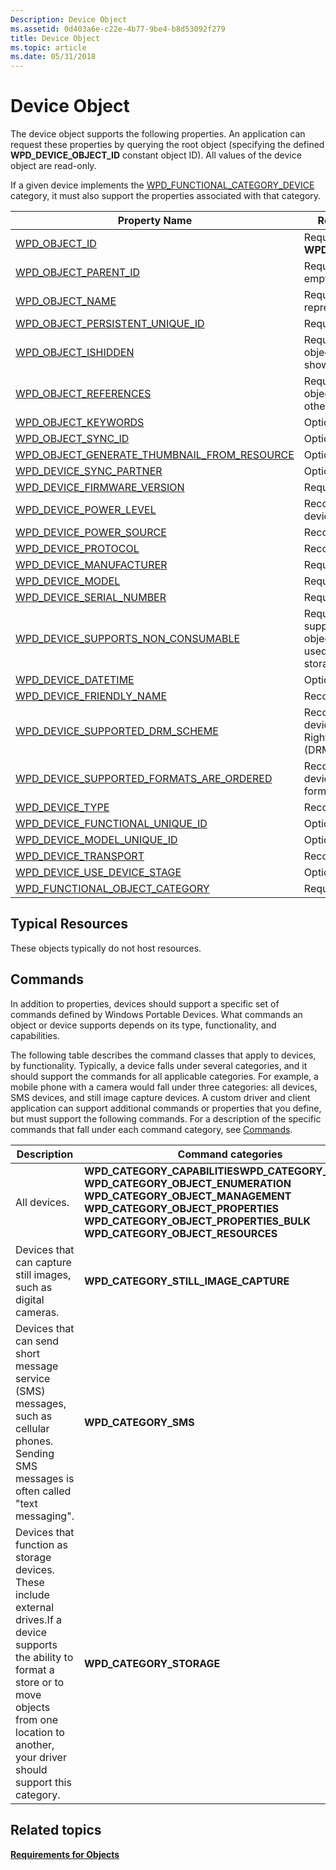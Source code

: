 ```yaml
---
Description: Device Object
ms.assetid: 0d403a6e-c22e-4b77-9be4-b8d53092f279
title: Device Object
ms.topic: article
ms.date: 05/31/2018
---
```


# Device Object

The device object supports the following properties. An application can request these properties by querying the root object (specifying the defined **WPD\_DEVICE\_OBJECT\_ID** constant object ID). All values of the device object are read-only.

If a given device implements the [WPD\_FUNCTIONAL\_CATEGORY\_DEVICE](wpd-functional-category-device.md) category, it must also support the properties associated with that category.



| Property Name                                                                                                         | Required or Optional                                                                                        |
|-----------------------------------------------------------------------------------------------------------------------|-------------------------------------------------------------------------------------------------------------|
| [WPD\_OBJECT\_ID](object-properties.md)                                                                | Required. The value is **WPD\_DEVICE\_OBJECT\_ID**.                                                         |
| [WPD\_OBJECT\_PARENT\_ID](object-properties.md)                                                 | Required. The value is an empty string.                                                                     |
| [WPD\_OBJECT\_NAME](object-properties.md)                                                            | Required if the object represents a file.                                                                   |
| [WPD\_OBJECT\_PERSISTENT\_UNIQUE\_ID](object-properties.md)                          | Required.                                                                                                   |
| [WPD\_OBJECT\_ISHIDDEN](object-properties.md)                                                    | Required if the device object should not be shown to the user.                                              |
| [WPD\_OBJECT\_REFERENCES](object-properties.md)                                                | Required if the device object has references to other objects.                                              |
| [WPD\_OBJECT\_KEYWORDS](object-properties.md)                                                    | Optional.                                                                                                   |
| [WPD\_OBJECT\_SYNC\_ID](object-properties.md)                                                     | Optional.                                                                                                   |
| [WPD\_OBJECT\_GENERATE\_THUMBNAIL\_FROM\_RESOURCE](object-properties.md) | Optional.                                                                                                   |
| [WPD\_DEVICE\_SYNC\_PARTNER](device-properties.md)                                           | Optional.                                                                                                   |
| [WPD\_DEVICE\_FIRMWARE\_VERSION](device-properties.md)                                   | Required.                                                                                                   |
| [WPD\_DEVICE\_POWER\_LEVEL](device-properties.md)                                             | Recommended if the device has a battery.                                                                    |
| [WPD\_DEVICE\_POWER\_SOURCE](device-properties.md)                                           | Recommended.                                                                                                |
| [WPD\_DEVICE\_PROTOCOL](device-properties.md)                                                    | Recommended.                                                                                                |
| [WPD\_DEVICE\_MANUFACTURER](device-properties.md)                                            | Required.                                                                                                   |
| [WPD\_DEVICE\_MODEL](device-properties.md)                                                          | Required.                                                                                                   |
| [WPD\_DEVICE\_SERIAL\_NUMBER](device-properties.md)                                         | Required.                                                                                                   |
| [WPD\_DEVICE\_SUPPORTS\_NON\_CONSUMABLE](device-properties.md)                    | Required if the device supports non-consumable objects; that is, if it can be used for simple data storage. |
| [WPD\_DEVICE\_DATETIME](device-properties.md)                                                    | Optional.                                                                                                   |
| [WPD\_DEVICE\_FRIENDLY\_NAME](device-properties.md)                                         | Recommended.                                                                                                |
| [WPD\_DEVICE\_SUPPORTED\_DRM\_SCHEME](device-properties.md)                          | Recommended if the device supports Digital Rights Management (DRM).                                         |
| [WPD\_DEVICE\_SUPPORTED\_FORMATS\_ARE\_ORDERED](device-properties.md)       | Recommended if the device supports preferred format ordering.                                               |
| [WPD\_DEVICE\_TYPE](device-properties.md)                                                            | Recommended.                                                                                                |
| [WPD\_DEVICE\_FUNCTIONAL\_UNIQUE\_ID](device-properties.md)                          | Optional.                                                                                                   |
| [WPD\_DEVICE\_MODEL\_UNIQUE\_ID](device-properties.md)                                    | Optional.                                                                                                   |
| [WPD\_DEVICE\_TRANSPORT](device-properties.md)                                                  | Recommended.                                                                                                |
| [WPD\_DEVICE\_USE\_DEVICE\_STAGE](device-properties.md)                                  | Optional.                                                                                                   |
| [WPD\_FUNCTIONAL\_OBJECT\_CATEGORY](device-properties.md)                             | Required.                                                                                                   |



 

## Typical Resources

These objects typically do not host resources.

## Commands

In addition to properties, devices should support a specific set of commands defined by Windows Portable Devices. What commands an object or device supports depends on its type, functionality, and capabilities.

The following table describes the command classes that apply to devices, by functionality. Typically, a device falls under several categories, and it should support the commands for all applicable categories. For example, a mobile phone with a camera would fall under three categories: all devices, SMS devices, and still image capture devices. A custom driver and client application can support additional commands or properties that you define, but must support the following commands. For a description of the specific commands that fall under each command category, see [Commands](commands.md).



| Description                                                                                                                                                                                                                      | Command categories                                                                                                                                                                                                                                                                                                         |
|----------------------------------------------------------------------------------------------------------------------------------------------------------------------------------------------------------------------------------|----------------------------------------------------------------------------------------------------------------------------------------------------------------------------------------------------------------------------------------------------------------------------------------------------------------------------|
| All devices.                                                                                                                                                                                                                     | **WPD\_CATEGORY\_CAPABILITIESWPD\_CATEGORY\_COMMON**<br/> **WPD\_CATEGORY\_OBJECT\_ENUMERATION**<br/> **WPD\_CATEGORY\_OBJECT\_MANAGEMENT**<br/> **WPD\_CATEGORY\_OBJECT\_PROPERTIES**<br/> **WPD\_CATEGORY\_OBJECT\_PROPERTIES\_BULK**<br/> **WPD\_CATEGORY\_OBJECT\_RESOURCES**<br/> |
| Devices that can capture still images, such as digital cameras.                                                                                                                                                                  | **WPD\_CATEGORY\_STILL\_IMAGE\_CAPTURE**                                                                                                                                                                                                                                                                                   |
| Devices that can send short message service (SMS) messages, such as cellular phones. Sending SMS messages is often called "text messaging".                                                                                      | **WPD\_CATEGORY\_SMS**                                                                                                                                                                                                                                                                                                     |
| Devices that function as storage devices. These include external drives.If a device supports the ability to format a store or to move objects from one location to another, your driver should support this category.<br/> | **WPD\_CATEGORY\_STORAGE**                                                                                                                                                                                                                                                                                                 |



 

## Related topics

<dl> <dt>

[**Requirements for Objects**](requirements-for-objects.md)
</dt> </dl>

 

 




